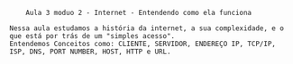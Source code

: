         Aula 3 moduo 2 - Internet - Entendendo como ela funciona

    Nessa aula estudamos a história da internet, a sua complexidade, e o que está por trás de um "simples acesso".
    Entendemos Conceitos como: CLIENTE, SERVIDOR, ENDEREÇO IP, TCP/IP, ISP, DNS, PORT NUMBER, HOST, HTTP e URL.

